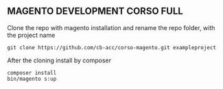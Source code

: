 ## MAGENTO DEVELOPMENT CORSO FULL

Clone the repo with magento installation and rename the repo folder, with the project name

    git clone https://github.com/cb-acc/corso-magento.git exampleproject

After the cloning install by composer

    composer install
    bin/magento s:up
